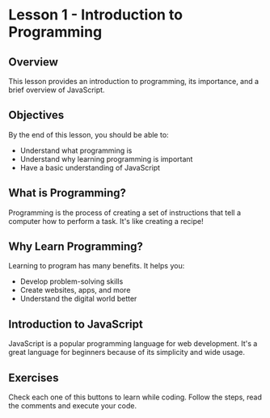 # Lesson 1 - Introduction to Programming

## Overview
This lesson provides an introduction to programming, its importance, and a brief overview of JavaScript.

## Objectives
By the end of this lesson, you should be able to:
- Understand what programming is
- Understand why learning programming is important
- Have a basic understanding of JavaScript

## What is Programming?
Programming is the process of creating a set of instructions that tell a computer how to perform a task. It's like creating a recipe!

## Why Learn Programming?
Learning to program has many benefits. It helps you:
- Develop problem-solving skills
- Create websites, apps, and more
- Understand the digital world better

## Introduction to JavaScript
JavaScript is a popular programming language for web development. It's a great language for beginners because of its simplicity and wide usage.

## Exercises
Check each one of this buttons to learn while coding. Follow the steps, read the comments and execute your code.
